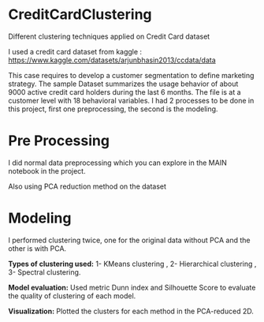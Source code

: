# CreditCardClustering
Different clustering techniques applied on Credit Card dataset 

I used a credit card dataset from kaggle : https://www.kaggle.com/datasets/arjunbhasin2013/ccdata/data

This case requires to develop a customer segmentation to define marketing strategy. The
sample Dataset summarizes the usage behavior of about 9000 active credit card holders during the last 6 months. The file is at a customer level with 18 behavioral variables.
I had 2 processes to be done in this project, first one preprocessing, the second is the modeling.
# Pre Processing
I did normal data preprocessing which you can explore in the MAIN notebook in the project.

Also using PCA reduction method on the dataset

# Modeling
I performed clustering twice, one for the original data without PCA and the other is with PCA.

**Types of clustering used:** 1- KMeans clustering , 2- Hierarchical clustering , 3- Spectral clustering.

**Model evaluation:** Used metric Dunn index and Silhouette Score to evaluate the quality of clustering of each model.

**Visualization:** Plotted the clusters for each method in the PCA-reduced 2D.
